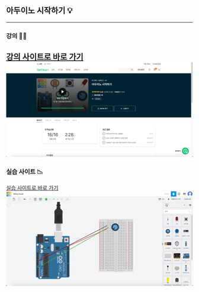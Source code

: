 ## 아두이노 시작하기 💡

---
### 강의 👨‍🏫
[강의 사이트로 바로 가기](https://www.inflearn.com/course/%EC%95%84%EB%91%90%EC%9D%B4%EB%85%B8-%EC%8B%9C%EC%9E%91%ED%95%98%EA%B8%B0)
![강의 사이트 스크린샷.png](docs%2F%EA%B0%95%EC%9D%98%20%EC%82%AC%EC%9D%B4%ED%8A%B8%20%EC%8A%A4%ED%81%AC%EB%A6%B0%EC%83%B7.png)
---

### 실습 사이트 📉
[실습 사이트로 바로 가기](https://www.tinkercad.com/)
![참고 사이트 스크린샷.png](docs%2F%EC%B0%B8%EA%B3%A0%20%EC%82%AC%EC%9D%B4%ED%8A%B8%20%EC%8A%A4%ED%81%AC%EB%A6%B0%EC%83%B7.png)